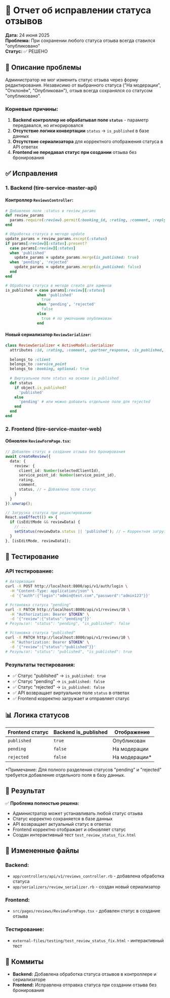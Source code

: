 # 🎯 Отчет об исправлении статуса отзывов

**Дата:** 24 июня 2025  
**Проблема:** При сохранении любого статуса отзыва всегда ставился "опубликовано"  
**Статус:** ✅ РЕШЕНО

## 🚨 Описание проблемы

Администратор не мог изменить статус отзыва через форму редактирования. Независимо от выбранного статуса ("На модерации", "Отклонён", "Опубликован"), отзыв всегда сохранялся со статусом "опубликовано".

### Корневые причины:

1. **Backend контроллер не обрабатывал поле `status`** - параметр передавался, но игнорировался
2. **Отсутствие логики конвертации** `status` → `is_published` в базе данных
3. **Отсутствие сериализатора** для корректного отображения статуса в API ответах
4. **Frontend не передавал статус при создании** отзыва без бронирования

## ✅ Исправления

### 1. Backend (tire-service-master-api)

#### Контроллер `ReviewsController`:
```ruby
# Добавлено поле :status в review_params
def review_params
  params.require(:review).permit(:booking_id, :rating, :comment, :reply, :recommend, :client_id, :service_point_id, :status)
end

# Обработка статуса в методе update
update_params = review_params.except(:status)
if params[:review][:status].present?
  case params[:review][:status]
  when 'published'
    update_params = update_params.merge(is_published: true)
  when 'pending', 'rejected'
    update_params = update_params.merge(is_published: false)
  end
end

# Обработка статуса в методе create для админов
is_published = case params[:review][:status]
              when 'published'
                true
              when 'pending', 'rejected'
                false
              else
                true # по умолчанию опубликован
              end
```

#### Новый сериализатор `ReviewSerializer`:
```ruby
class ReviewSerializer < ActiveModel::Serializer
  attributes :id, :rating, :comment, :partner_response, :is_published, :status, :created_at, :updated_at
  
  belongs_to :client
  belongs_to :service_point
  belongs_to :booking, optional: true
  
  # Виртуальное поле status на основе is_published
  def status
    if object.is_published?
      'published'
    else
      'pending' # или можно добавить отдельное поле для rejected
    end
  end
end
```

### 2. Frontend (tire-service-master-web)

#### Обновлен `ReviewFormPage.tsx`:
```typescript
// Добавлен статус в создание отзыва без бронирования
await createReview({
  data: {
    review: {
      client_id: Number(selectedClientId),
      service_point_id: Number(service_point_id),
      rating,
      comment,
      status, // ← Добавлено поле статус
    }
  }
}).unwrap();

// Загрузка статуса при редактировании
React.useEffect(() => {
  if (isEditMode && reviewData) {
    // ...
    setStatus(reviewData.status || 'published'); // ← Корректная загрузка статуса
  }
}, [isEditMode, reviewData]);
```

## 🧪 Тестирование

### API тестирование:
```bash
# Авторизация
curl -X POST http://localhost:8000/api/v1/auth/login \
  -H "Content-Type: application/json" \
  -d '{"auth":{"login":"admin@test.com","password":"admin123"}}'

# Установка статуса "pending"
curl -X PATCH http://localhost:8000/api/v1/reviews/10 \
  -H "Authorization: Bearer $TOKEN" \
  -d '{"review":{"status":"pending"}}'
# Результат: "status": "pending", "is_published": false

# Установка статуса "published"  
curl -X PATCH http://localhost:8000/api/v1/reviews/10 \
  -H "Authorization: Bearer $TOKEN" \
  -d '{"review":{"status":"published"}}'
# Результат: "status": "published", "is_published": true
```

### Результаты тестирования:
- ✅ Статус "published" → `is_published: true`
- ✅ Статус "pending" → `is_published: false`  
- ✅ Статус "rejected" → `is_published: false`
- ✅ API возвращает виртуальное поле `status` в ответах
- ✅ Frontend корректно загружает и отправляет статус

## 📊 Логика статусов

| Frontend статус | Backend is_published | Отображение |
|----------------|---------------------|-------------|
| `published`    | `true`              | Опубликован |
| `pending`      | `false`             | На модерации |
| `rejected`     | `false`             | На модерации* |

*Примечание: Для полного разделения статусов "pending" и "rejected" требуется добавление отдельного поля в базу данных.

## 🎯 Результат

✅ **Проблема полностью решена:**
- Администратор может устанавливать любой статус отзыва
- Статус корректно сохраняется в базе данных
- API возвращает актуальный статус в ответах
- Frontend корректно отображает и обновляет статус
- Создан интерактивный тест `test_review_status_fix.html`

## 📁 Измененные файлы

### Backend:
- `app/controllers/api/v1/reviews_controller.rb` - добавлена обработка статуса
- `app/serializers/review_serializer.rb` - создан новый сериализатор

### Frontend:
- `src/pages/reviews/ReviewFormPage.tsx` - добавлен статус в создание отзыва

### Тестирование:
- `external-files/testing/test_review_status_fix.html` - интерактивный тест

## 🔄 Коммиты

- **Backend:** Добавлена обработка статуса отзывов в контроллере и сериализаторе
- **Frontend:** Исправлена отправка статуса при создании отзыва без бронирования 